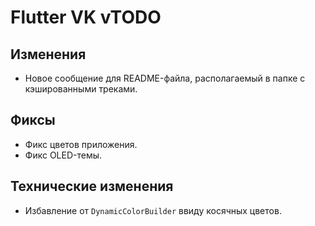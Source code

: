 <!-- markdownlint-disable MD033 -->

# Flutter VK vTODO

## Изменения

- Новое сообщение для README-файла, располагаемый в папке с кэшированными треками.

## Фиксы

- Фикс цветов приложения.
- Фикс OLED-темы.

## Технические изменения

- Избавление от `DynamicColorBuilder` ввиду косячных цветов.

<!-- Изменения с других Pre-release версий, которые должны быть отображены в non-pre версии: -->
